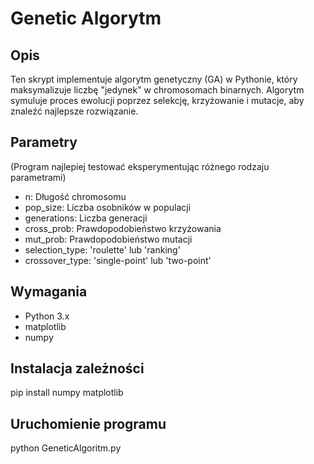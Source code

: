 # Genetic Algorytm

## Opis
Ten skrypt implementuje algorytm genetyczny (GA) w Pythonie, który maksymalizuje liczbę "jedynek" w chromosomach binarnych. Algorytm symuluje proces ewolucji poprzez selekcję, krzyżowanie i mutacje, aby znaleźć najlepsze rozwiązanie.


## Parametry

(Program najlepiej testować eksperymentując różnego rodzaju parametrami)

- n: Długość chromosomu 
- pop_size: Liczba osobników w populacji
- generations: Liczba generacji
- cross_prob: Prawdopodobieństwo krzyżowania
- mut_prob: Prawdopodobieństwo mutacji
- selection_type: 'roulette' lub 'ranking'
- crossover_type: 'single-point' lub 'two-point'

## Wymagania

- Python 3.x
- matplotlib
- numpy

## Instalacja zależności

pip install numpy matplotlib

## Uruchomienie programu

python GeneticAlgoritm.py
